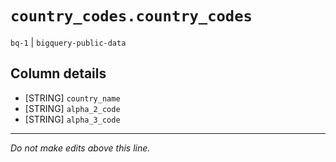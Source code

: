 # `country_codes.country_codes`
`bq-1` | `bigquery-public-data`

## Column details
* [STRING]    `country_name`
* [STRING]    `alpha_2_code`
* [STRING]    `alpha_3_code`

-------------------------------------------------------------------------------
*Do not make edits above this line.*
